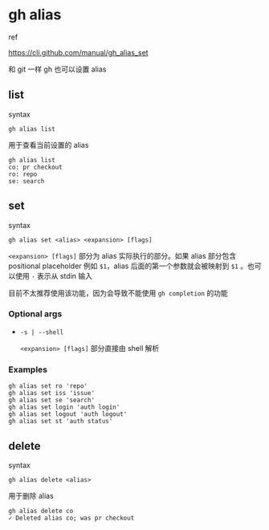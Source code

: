 # gh alias

ref

https://cli.github.com/manual/gh_alias_set

和 git 一样 gh 也可以设置 alias

## list

syntax

```
gh alias list
```

用于查看当前设置的 alias

```
gh alias list               
co: pr checkout
ro: repo
se: search
```

## set

syntax

```
gh alias set <alias> <expansion> [flags]
```

`<expansion> [flags]` 部分为 alias 实际执行的部分。如果 alias 部分包含 positional placeholder 例如 `$1`，alias 后面的第一个参数就会被映射到 `$1` 。也可以使用 `-` 表示从 stdin 输入

目前不太推荐使用该功能，因为会导致不能使用 `gh completion` 的功能

### Optional args

- `-s | --shell`

  `<expansion> [flags]` 部分直接由 shell 解析

### Examples

```
gh alias set ro 'repo'
gh alias set iss 'issue'
gh alias set se 'search'
gh alias set login 'auth login'
gh alias set logout 'auth logout'
gh alias set st 'auth status'
```

## delete

syntax

```
gh alias delete <alias>
```

用于删除 alias

```
gh alias delete co
✓ Deleted alias co; was pr checkout
```


